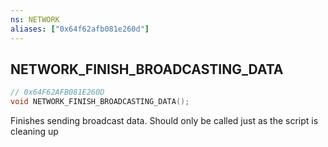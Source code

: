 ```yaml
---
ns: NETWORK
aliases: ["0x64f62afb081e260d"]
---
```

## NETWORK_FINISH_BROADCASTING_DATA

```c
// 0x64F62AFB081E260D
void NETWORK_FINISH_BROADCASTING_DATA();
```

Finishes sending broadcast data. Should only be called just as the script is cleaning up

